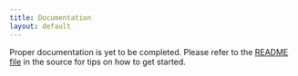 ```yaml
---
title: Documentation
layout: default
---
```


Proper documentation is yet to be completed. Please refer to the [README file](https://github.com/gcbrueckmann/HotMelt/blob/master/README.md) in the source for tips on how to get started.